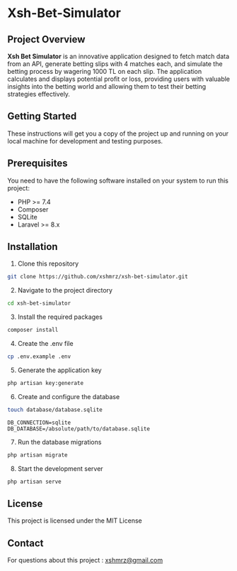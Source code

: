 
# Xsh-Bet-Simulator

## Project Overview

**Xsh Bet Simulator** is an innovative application designed to fetch match data from an API, generate betting slips with
4 matches each, and simulate the betting process by wagering 1000 TL on each slip. The application calculates and
displays potential profit or loss, providing users with valuable insights into the betting world and allowing them to
test their betting strategies effectively.

## Getting Started

These instructions will get you a copy of the project up and running on your local machine for development and testing purposes.

## Prerequisites

You need to have the following software installed on your system to run this project:

- PHP >= 7.4
- Composer
- SQLite
- Laravel >= 8.x

## Installation

1. Clone this repository

```bash
git clone https://github.com/xshmrz/xsh-bet-simulator.git
```

2. Navigate to the project directory

```bash
cd xsh-bet-simulator
```

3. Install the required packages

```bash
composer install
```

4. Create the .env file

```bash
cp .env.example .env
```

5. Generate the application key

```bash
php artisan key:generate
```

6. Create and configure the database

```bash
touch database/database.sqlite
```

```env
DB_CONNECTION=sqlite
DB_DATABASE=/absolute/path/to/database.sqlite
```

7. Run the database migrations

```bash
php artisan migrate
```

8. Start the development server

```bash
php artisan serve
```

## License

This project is licensed under the MIT License

## Contact

For questions about this project : [xshmrz@gmail.com](mailto:xshmrz@gmail.com)
